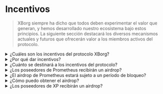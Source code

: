# Incentivos

> XBorg siempre ha dicho que todos deben experimentar el valor que generan, y hemos desarrollado nuestro ecosistema bajo estos principios. La siguiente sección destacará los diversos mecanismos actuales y futuros que ofrecerán valor a los miembros activos del protocolo.

<details>

<summary>¿Cuáles son los incentivos del protocolo XBorg?</summary>

Para fomentar el desarrollo del protocolo, se atribuirán ciertas recompensas a diferentes grupos demográficos:&#x20;

#### **Primeros seguidores**

Contribuyentes principales, usuarios tempranos del protocolo, poseedores de XP y poseedores de Prometheus.

#### **Comunidad**

Miembros del consejo de XBorg, poseedores de insignias honorarias, jugadores competitivos, organizadores de torneos y creadores de contenido.

#### **Incentivos para desarrolladores**

Recompensas por encontrar errores, documentación técnica, subvenciones para desarrolladores que construyan en nuestra Red de Aplicaciones y contribuciones de código abierto.

#### **Incentivos para el uso del protocolo**

Equipos de deportes electrónicos, desarrollo empresarial de la comunidad, programa de referidos, integraciones tempranas de juegos y curadores de la red de credenciales.\


</details>

<details>

<summary>¿Por qué dar incentivos?</summary>

XBorg opera bajo el principio rector de incentivar a los actores que contribuyen positivamente a su ecosistema. Ya sea un miembro dedicado de la comunidad, un desarrollador innovador o un participante activo en la utilización del protocolo, XBorg reconoce la importancia de recompensar el mérito y promover una cultura meritocrática. La acumulación de valor centralizada va en contra de la noción de una filosofía centrada en la comunidad. Por lo tanto, XBorg se mantiene firme en su compromiso de garantizar la distribución equitativa de recompensas en todo su ecosistema.

</details>

<details>

<summary>¿Cuánto se destinará a los incentivos del protocolo?</summary>

Según la distribución de tokens XBG, se pretende distribuir un 6% del suministro total de tokens para los incentivos del protocolo.

</details>

<details>

<summary>¿Los poseedores de Prometheus recibirán un airdrop?</summary>

Sí, la cantidad total del airdrop variará entre el 0.5% y el 2% del suministro total de tokens.&#x20;

_¿Por qué un rango tan amplio?_&#x20;

En esta etapa, no podemos dar una cantidad fija predefinida debido a los siguientes factores:&#x20;

* Listados en exchanges
* Valoración de XBG

De hecho, algunos exchanges de Nivel 1 vetan las cantidades y condiciones del airdrop.&#x20;

</details>

<details>

<summary>¿El airdrop de Prometheus estará sujeto a un período de bloqueo?</summary>

Sí, se liberará de forma lineal durante 12 meses.&#x20;

</details>

<details>

<summary>¿Cómo puedo obtener el airdrop?</summary>

Si estás buscando obtener un airdrop, XBorg no es el lugar para ti.&#x20;

</details>

<details>

<summary>¿Los poseedores de XP recibirán un airdrop?</summary>

Sí, los contribuyentes más activos recibirán un airdrop.&#x20;

_¿Cuánto valdrá 1 XP?_&#x20;

En esta etapa, no podemos confirmarlo.&#x20;

</details>